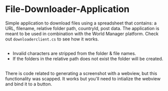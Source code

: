 # File-Downloader-Application
Simple application to download files using a spreadsheet that contains: a URL, filename, relative folder path, countryId, post data.
The application is meant to be used in combination with the World Manager platform.
Check out `downloaderclient.cs` to see how it works.

##
- Invalid characters are stripped from the folder & file names.
- If the folders in the relative path does not exist the folder will be created.

##
There is code related to generating a screenshot with a webview, but this functionality was scapped.
It works but you'll need to intialize the webview and bind it to a button.
